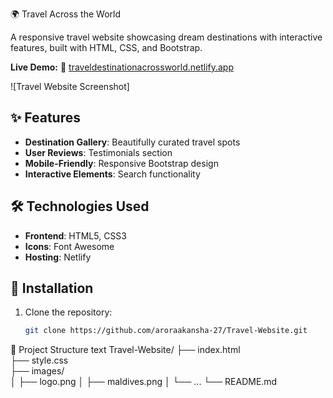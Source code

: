 🌍 Travel Across the World

A responsive travel website showcasing dream destinations with interactive features, built with HTML, CSS, and Bootstrap.

**Live Demo:** 🔗 [traveldestinationacrossworld.netlify.app](https://traveldestinationacrossworld.netlify.app)

![Travel Website Screenshot]

## ✨ Features

- **Destination Gallery**: Beautifully curated travel spots
- **User Reviews**: Testimonials section
- **Mobile-Friendly**: Responsive Bootstrap design
- **Interactive Elements**: Search functionality 

## 🛠️ Technologies Used

- **Frontend**: HTML5, CSS3
- **Icons**: Font Awesome
- **Hosting**: Netlify

## 🚀 Installation

1. Clone the repository:
   ```bash
   git clone https://github.com/aroraakansha-27/Travel-Website.git

📂 Project Structure
text
Travel-Website/
├── index.html        
├── style.css         
├── images/           
│   ├── logo.png
│   ├── maldives.png
│   └── ...
└── README.md         







